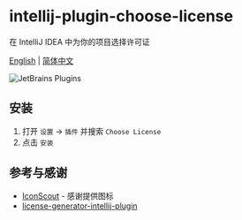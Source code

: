 # intellij-plugin-choose-license

在 IntelliJ IDEA 中为你的项目选择许可证

[English](./README.md) | [简体中文](./README.zh-CN.md)

![JetBrains Plugins](https://img.shields.io/jetbrains/plugin/v/21423?logo=intellijidea&style=for-the-badge)

## 安装

1. 打开 `设置` -> `插件` 并搜索 `Choose License`
2. 点击 `安装`

## 参考与感谢

- [IconScout](https://iconscout.com/) - 感谢提供图标
- [license-generator-intellij-plugin](https://github.com/FatihBozik/license-generator-intellij-plugin)
